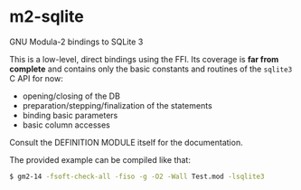 # m2-sqlite
GNU Modula-2 bindings to SQLite 3

This is a low-level, direct bindings using the FFI. Its coverage is **far from complete** and
contains only the basic constants and routines of the `sqlite3` C API for now:
- opening/closing of the DB
- preparation/stepping/finalization of the statements
- binding basic parameters
- basic column accesses

Consult the DEFINITION MODULE itself for the documentation.

The provided example can be compiled like that:

``` bash
$ gm2-14 -fsoft-check-all -fiso -g -O2 -Wall Test.mod -lsqlite3
```

